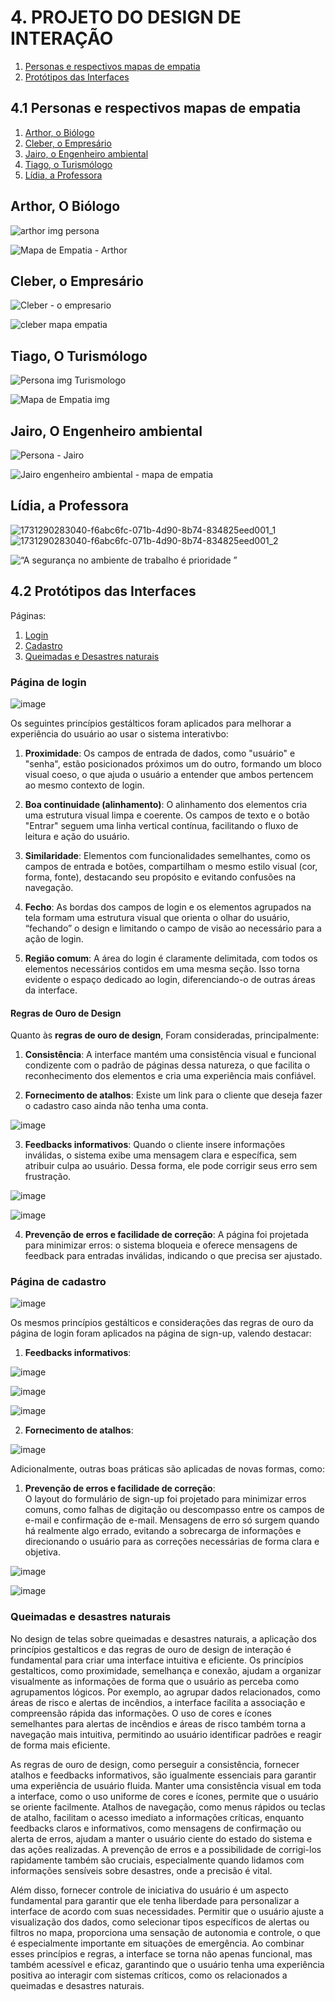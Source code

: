 # 4. PROJETO DO DESIGN DE INTERAÇÃO

 1. [Personas e respectivos mapas de empatia](#personas-mapas)
 2. [Protótipos das Interfaces](#interface)


<div id='personas-mapas'/>
 
## 4.1 Personas e respectivos mapas de empatia

 1. [Arthor, o Biólogo](#arthor)
 2. [Cleber, o Empresário](#cleber)
 3. [Jairo, o Engenheiro ambiental](#jairo)
 4. [Tiago, o Turismólogo](#tiago)
 5. [Lídia, a Professora](#lidia)
<div id='arthor'/>
 
## Arthor, O Biólogo
![arthor img persona](https://github.com/user-attachments/assets/d83e3573-997d-4f77-9ee1-acb997bcc313)

![Mapa de Empatia - Arthor](https://github.com/user-attachments/assets/efa4d8ce-d5cf-48ef-94ab-209615f3b6cd)

<div id='cleber'/>

## Cleber, o Empresário

![Cleber - o empresario](https://github.com/user-attachments/assets/79c7ebd1-11af-4341-9658-491f362fd09b)

![cleber mapa empatia](https://github.com/user-attachments/assets/7e42c239-3cd1-457b-9659-3b924f789c92)

<div id='tiago'/>

## Tiago, O Turismólogo
![Persona img Turismologo](https://github.com/user-attachments/assets/0cfe7a4e-b477-476a-8328-20954bc3d6d2)

![Mapa de Empatia img](https://github.com/user-attachments/assets/c905d8b3-0d00-46dc-8c02-99a8e2c5f61e)

<div id='jairo'/>
 
## Jairo, O Engenheiro ambiental
![Persona - Jairo](https://github.com/user-attachments/assets/c10f064e-70d7-4171-8e0d-884a7881f4b6)

![Jairo engenheiro ambiental - mapa de empatia](https://github.com/user-attachments/assets/b77bdfd2-5e3d-4388-aa5d-d398e815ccb9)

<div id='lidia'/>
 
## Lídia, a Professora
![1731290283040-f6abc6fc-071b-4d90-8b74-834825eed001_1](https://github.com/user-attachments/assets/37cfa355-0bee-4ba8-9768-14749061e1a5)
![1731290283040-f6abc6fc-071b-4d90-8b74-834825eed001_2](https://github.com/user-attachments/assets/e7405a88-50ab-447c-a8ed-8f9727b995c8)

![“A segurança no ambiente de trabalho é prioridade ”](https://github.com/user-attachments/assets/b3832597-dc58-4110-bfe7-7565a6d57cf1)

<div id='interface'/>
 
## 4.2 Protótipos das Interfaces

Páginas:
 1. [Login](#login)
 2. [Cadastro](#cadastro)
 3. [Queimadas e Desastres naturais](#queimadas-desastres)


<div id='login'/>

### Página de login
![image](https://github.com/user-attachments/assets/bf01b7e1-bbb2-42d5-95c4-6f961cbb5eda)

Os seguintes princípios gestálticos foram aplicados para melhorar a experiência do usuário ao usar o sistema interativbo:

1. **Proximidade**: Os campos de entrada de dados, como "usuário" e "senha", estão posicionados próximos um do outro, formando um bloco visual coeso, o que ajuda o usuário a entender que ambos pertencem ao mesmo contexto de login.

2. **Boa continuidade (alinhamento)**: O alinhamento dos elementos cria uma estrutura visual limpa e coerente. Os campos de texto e o botão "Entrar" seguem uma linha vertical contínua, facilitando o fluxo de leitura e ação do usuário.

3. **Similaridade**: Elementos com funcionalidades semelhantes, como os campos de entrada e botões, compartilham o mesmo estilo visual (cor, forma, fonte), destacando seu propósito e evitando confusões na navegação.

4. **Fecho**: As bordas dos campos de login e os elementos agrupados na tela formam uma estrutura visual que orienta o olhar do usuário, “fechando” o design e limitando o campo de visão ao necessário para a ação de login.

5. **Região comum**: A área do login é claramente delimitada, com todos os elementos necessários contidos em uma mesma seção. Isso torna evidente o espaço dedicado ao login, diferenciando-o de outras áreas da interface.

#### Regras de Ouro de Design

Quanto às **regras de ouro de design**, Foram consideradas, principalmente:

1. **Consistência**: A interface mantém uma consistência visual e funcional condizente com o padrão de páginas dessa natureza, o que facilita o reconhecimento dos elementos e cria uma experiência mais confiável.

2. **Fornecimento de atalhos**: Existe um link para o cliente que deseja fazer o cadastro caso ainda não tenha uma conta.

![image](https://github.com/user-attachments/assets/95cb3985-7093-4308-b233-fa6c83353f3d)

3. **Feedbacks informativos**: Quando o cliente insere informações inválidas, o sistema exibe uma mensagem clara e específica, sem atribuir culpa ao usuário. Dessa forma, ele pode corrigir seus erro sem frustração.
   
![image](https://github.com/user-attachments/assets/dd760da2-0c2f-4693-a679-9cc8e28235e1)

![image](https://github.com/user-attachments/assets/afad0fb3-faad-4392-a4d2-80c2f47a0dab)

4. **Prevenção de erros e facilidade de correção**: A página foi projetada para minimizar erros: o sistema bloqueia e oferece mensagens de feedback para entradas inválidas, indicando o que precisa ser ajustado.

<div id='cadastro'/>

### Página de cadastro
![image](https://github.com/user-attachments/assets/5605b5bd-09da-4d5f-a8fb-7c0c2e142fb1)


Os mesmos princípios gestálticos e considerações das regras de ouro da página de login foram aplicados na página de sign-up, valendo destacar:

1. **Feedbacks informativos**:  

![image](https://github.com/user-attachments/assets/2183f9d4-ce4c-4e3d-8e95-5def6df8daec)

![image](https://github.com/user-attachments/assets/4b2aa04f-9716-4f18-a9e6-3ecfe73b848d)

![image](https://github.com/user-attachments/assets/ff8547ad-2d3e-439e-9db4-9d406f2e88cf)


2. **Fornecimento de atalhos**:  

![image](https://github.com/user-attachments/assets/dea421c0-2541-44f7-acd3-b0b5b01cf398)

Adicionalmente, outras boas práticas são aplicadas de novas formas, como:

1. **Prevenção de erros e facilidade de correção**:  
   O layout do formulário de sign-up foi projetado para minimizar erros comuns, como falhas de digitação ou descompasso entre os campos de e-mail e confirmação de e-mail. Mensagens de erro só surgem quando há realmente algo errado, evitando a sobrecarga de informações e direcionando o usuário para as correções necessárias de forma clara e objetiva.  

![image](https://github.com/user-attachments/assets/70839461-1582-41aa-9c78-0078bb073496)

![image](https://github.com/user-attachments/assets/7d160b11-9c89-40cb-8f80-195d894a69c8)

<div id='queimadas-desastres'/>

### Queimadas e desastres naturais

No design de telas sobre queimadas e desastres naturais, a aplicação dos princípios gestalticos e das regras de ouro de design de interação é fundamental para criar uma interface intuitiva e eficiente. Os princípios gestalticos, como proximidade, semelhança e conexão, ajudam a organizar visualmente as informações de forma que o usuário as perceba como agrupamentos lógicos. Por exemplo, ao agrupar dados relacionados, como áreas de risco e alertas de incêndios, a interface facilita a associação e compreensão rápida das informações. O uso de cores e ícones semelhantes para alertas de incêndios e áreas de risco também torna a navegação mais intuitiva, permitindo ao usuário identificar padrões e reagir de forma mais eficiente.

As regras de ouro de design, como perseguir a consistência, fornecer atalhos e feedbacks informativos, são igualmente essenciais para garantir uma experiência de usuário fluida. Manter uma consistência visual em toda a interface, como o uso uniforme de cores e ícones, permite que o usuário se oriente facilmente. Atalhos de navegação, como menus rápidos ou teclas de atalho, facilitam o acesso imediato a informações críticas, enquanto feedbacks claros e informativos, como mensagens de confirmação ou alerta de erros, ajudam a manter o usuário ciente do estado do sistema e das ações realizadas. A prevenção de erros e a possibilidade de corrigi-los rapidamente também são cruciais, especialmente quando lidamos com informações sensíveis sobre desastres, onde a precisão é vital.

Além disso, fornecer controle de iniciativa do usuário é um aspecto fundamental para garantir que ele tenha liberdade para personalizar a interface de acordo com suas necessidades. Permitir que o usuário ajuste a visualização dos dados, como selecionar tipos específicos de alertas ou filtros no mapa, proporciona uma sensação de autonomia e controle, o que é especialmente importante em situações de emergência. Ao combinar esses princípios e regras, a interface se torna não apenas funcional, mas também acessível e eficaz, garantindo que o usuário tenha uma experiência positiva ao interagir com sistemas críticos, como os relacionados a queimadas e desastres naturais.
